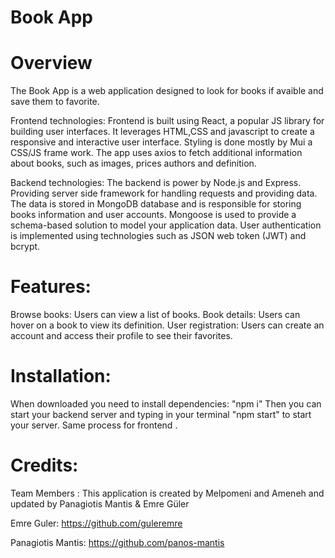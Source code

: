 # Book App


# Overview 
The Book App is a web application designed to look for books if avaible and save them to favorite. 

Frontend technologies: Frontend is built using React, a popular JS library for building user interfaces. It leverages HTML,CSS and javascript to create a responsive and interactive user interface. Styling is done mostly by Mui a CSS/JS frame work. The app uses axios to fetch additional information about books, such as images, prices authors and definition. 


Backend technologies: The backend is power by Node.js and Express. Providing server side framework for handling requests and providing data. The data is stored in MongoDB database and is responsible for storing books information and user accounts. Mongoose is used to provide a schema-based solution to model your application data. User authentication is implemented using technologies such as JSON web token (JWT) and bcrypt. 


# Features:
Browse books: Users can view a list of books. 
Book details: Users can hover on a book to view its definition. 
User registration: Users can create an account and access their profile to see their favorites.

# Installation:
When downloaded you need to install dependencies: "npm i"
Then you can start your backend server and typing in your terminal "npm start" to start your server. Same process for frontend .

# Credits:
 Team Members :
This application is created by Melpomeni and Ameneh and updated by Panagiotis Mantis & Emre Güler

  Emre Guler: https://github.com/guleremre
  
  Panagiotis Mantis: https://github.com/panos-mantis

